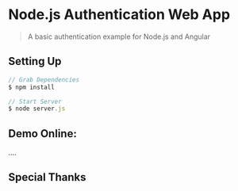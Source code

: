 # Node.js Authentication Web App

> A basic authentication example for Node.js and Angular

## Setting Up

```javascript
// Grab Dependencies
$ npm install

// Start Server
$ node server.js
```

## Demo Online:

....

## Special Thanks

